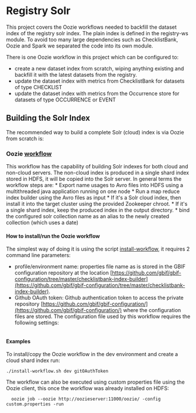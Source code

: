 # Registry Solr

This project covers the Oozie workflows needed to backfill the dataset index of the registry solr index.
The plain index is defined in the registry-ws module. To avoid too many large dependencies such as ChecklistBank, Oozie and Spark 
we separated the code into its own module.

There is one Oozie workflow in this project which can be configured to:
 - create a new dataset index from scratch, wiping anything existing and backfill it with the latest datasets from the registry.
 - update the dataset index with metrics from ChecklistBank for datasets of type CHECKLIST
 - update the dataset index with metrics from the Occurrence store for datasets of type OCCURRENCE or EVENT

## Building the Solr Index

The recommended way to build a complete Solr (cloud) index is via Oozie from scratch is:


### Oozie [workflow](src/main/resources/oozie/workflow.xml)  
This workflow has the capability of building Solr indexes for both cloud  and non-cloud servers. 
The non-cloud index is produced in a single shard index stored in HDFS, it will be copied into the Solr server. 
In general terms the workflow steps are: 
    * Export name usages to Avro files into HDFS using a multithreaded java application running on one node
    * Run a map reduce index builder using the Avro files as input
    * If it's a Solr cloud index, then install it into the target cluster using the provided Zookeeper chroot.
    * If it's a single shard index, keep the produced index in the output directory.
    * bind the configured solr collection name as an alias to the newly created collection (which uses a date)

#### How to install/run the Oozie workflow
 The simplest way of doing it is using the script [install-workflow](install-workflow.sh), it requires 2 command line parameters:
  * profile/environment name: properties file name as is stored in the GBIF configuration repository at the location [https://github.com/gbif/gbif-configuration/tree/master/checklistbank-index-builder](https://github.com/gbif/gbif-configuration/tree/master/checklistbank-index-builder).
  * Github OAuth token: Github authentication token to access the private repository [https://github.com/gbif/gbif-configuration/](https://github.com/gbif/gbif-configuration/) where the configuration files are stored.
  The configuration file used by this workflow requires the following settings:
  
```
```

#### Examples

To install/copy the Oozie workflow in the dev environment and create a cloud shard index run:
  
  ```
  ./install-workflow.sh dev gitOAuthToken
  ```
    
The workflow can also be executed using custom properties file using the Oozie client, this once the workflow was already installed on HDFS:
    
  ```
    oozie job --oozie http://oozieserver:11000/oozie/ -config custom.properties -run
  ```
